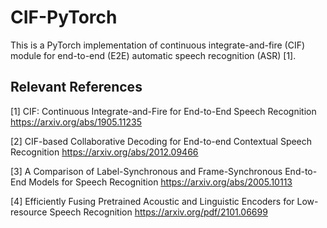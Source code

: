 # CIF-PyTorch
This is a PyTorch implementation of continuous integrate-and-fire (CIF) module for end-to-end (E2E) automatic speech recognition (ASR) [1].

## Relevant References
[1] CIF: Continuous Integrate-and-Fire for End-to-End Speech Recognition https://arxiv.org/abs/1905.11235

[2] CIF-based Collaborative Decoding for End-to-end Contextual Speech Recognition https://arxiv.org/abs/2012.09466

[3] A Comparison of Label-Synchronous and Frame-Synchronous End-to-End Models for Speech Recognition https://arxiv.org/abs/2005.10113

[4] Efficiently Fusing Pretrained Acoustic and Linguistic Encoders for Low-resource Speech Recognition https://arxiv.org/pdf/2101.06699
